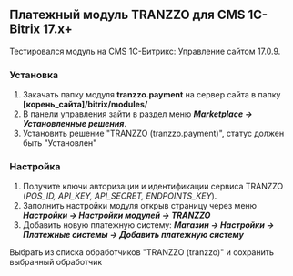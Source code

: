 ## Платежный модуль TRANZZO для CMS 1C-Bitrix 17.x+

Тестировался модуль на CMS 1С-Битрикс: Управление сайтом 17.0.9.

### Установка
1. Закачать папку модуля **tranzzo.payment** на сервер сайта в папку **[корень_сайта]/bitrix/modules/**
2. В панели управления зайти в раздел меню _**Marketplace → Установленные решения**_.
3. Установить решение "TRANZZO (tranzzo.payment)", статус должен быть "Установлен"

### Настройка
1. Получите ключи авторизации и идентификации сервиса TRANZZO (*POS_ID, API_KEY, API_SECRET, ENDPOINTS_KEY*).
2. Заполнить настройки модуля открыв страницу через меню _**Настройки → Настройки модулей → TRANZZO**_
3. Добавить новую платежную систему:
	_**Магазин → Настройки → Платежные системы → Добавить платежную систему**_
	
Выбрать из списка обработчиков "TRANZZO (tranzzo)" и сохранить выбранный обработчик